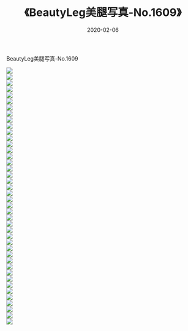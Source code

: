 ﻿---
layout: post
title:  《BeautyLeg美腿写真-No.1609》
date:   2020-02-06
img: http://img.660000.xyz/Sharelink/网络美图/2020/BeautyLeg美腿写真-No.1609/000.jpg
categories: [美女, 清纯, 唯美]
---

BeautyLeg美腿写真-No.1609

  ![](http://img.660000.xyz/Sharelink/网络美图/2020/BeautyLeg美腿写真-No.1609/001.jpg) <br> ![](http://img.660000.xyz/Sharelink/网络美图/2020/BeautyLeg美腿写真-No.1609/002.jpg) <br> ![](http://img.660000.xyz/Sharelink/网络美图/2020/BeautyLeg美腿写真-No.1609/003.jpg) <br> ![](http://img.660000.xyz/Sharelink/网络美图/2020/BeautyLeg美腿写真-No.1609/004.jpg) <br> ![](http://img.660000.xyz/Sharelink/网络美图/2020/BeautyLeg美腿写真-No.1609/005.jpg) <br> ![](http://img.660000.xyz/Sharelink/网络美图/2020/BeautyLeg美腿写真-No.1609/006.jpg) <br> ![](http://img.660000.xyz/Sharelink/网络美图/2020/BeautyLeg美腿写真-No.1609/007.jpg) <br> ![](http://img.660000.xyz/Sharelink/网络美图/2020/BeautyLeg美腿写真-No.1609/008.jpg) <br> ![](http://img.660000.xyz/Sharelink/网络美图/2020/BeautyLeg美腿写真-No.1609/009.jpg) <br> ![](http://img.660000.xyz/Sharelink/网络美图/2020/BeautyLeg美腿写真-No.1609/010.jpg) <br> ![](http://img.660000.xyz/Sharelink/网络美图/2020/BeautyLeg美腿写真-No.1609/011.jpg) <br> ![](http://img.660000.xyz/Sharelink/网络美图/2020/BeautyLeg美腿写真-No.1609/012.jpg) <br> ![](http://img.660000.xyz/Sharelink/网络美图/2020/BeautyLeg美腿写真-No.1609/013.jpg) <br> ![](http://img.660000.xyz/Sharelink/网络美图/2020/BeautyLeg美腿写真-No.1609/014.jpg) <br> ![](http://img.660000.xyz/Sharelink/网络美图/2020/BeautyLeg美腿写真-No.1609/015.jpg) <br> ![](http://img.660000.xyz/Sharelink/网络美图/2020/BeautyLeg美腿写真-No.1609/016.jpg) <br> ![](http://img.660000.xyz/Sharelink/网络美图/2020/BeautyLeg美腿写真-No.1609/017.jpg) <br> ![](http://img.660000.xyz/Sharelink/网络美图/2020/BeautyLeg美腿写真-No.1609/018.jpg) <br> ![](http://img.660000.xyz/Sharelink/网络美图/2020/BeautyLeg美腿写真-No.1609/019.jpg) <br> ![](http://img.660000.xyz/Sharelink/网络美图/2020/BeautyLeg美腿写真-No.1609/020.jpg) <br> ![](http://img.660000.xyz/Sharelink/网络美图/2020/BeautyLeg美腿写真-No.1609/021.jpg) <br> ![](http://img.660000.xyz/Sharelink/网络美图/2020/BeautyLeg美腿写真-No.1609/022.jpg) <br> ![](http://img.660000.xyz/Sharelink/网络美图/2020/BeautyLeg美腿写真-No.1609/023.jpg) <br> ![](http://img.660000.xyz/Sharelink/网络美图/2020/BeautyLeg美腿写真-No.1609/024.jpg) <br> ![](http://img.660000.xyz/Sharelink/网络美图/2020/BeautyLeg美腿写真-No.1609/025.jpg) <br> ![](http://img.660000.xyz/Sharelink/网络美图/2020/BeautyLeg美腿写真-No.1609/026.jpg) <br> ![](http://img.660000.xyz/Sharelink/网络美图/2020/BeautyLeg美腿写真-No.1609/027.jpg) <br> ![](http://img.660000.xyz/Sharelink/网络美图/2020/BeautyLeg美腿写真-No.1609/028.jpg) <br> ![](http://img.660000.xyz/Sharelink/网络美图/2020/BeautyLeg美腿写真-No.1609/029.jpg) <br> ![](http://img.660000.xyz/Sharelink/网络美图/2020/BeautyLeg美腿写真-No.1609/030.jpg) <br> ![](http://img.660000.xyz/Sharelink/网络美图/2020/BeautyLeg美腿写真-No.1609/031.jpg) <br> ![](http://img.660000.xyz/Sharelink/网络美图/2020/BeautyLeg美腿写真-No.1609/032.jpg) <br> ![](http://img.660000.xyz/Sharelink/网络美图/2020/BeautyLeg美腿写真-No.1609/033.jpg) <br> ![](http://img.660000.xyz/Sharelink/网络美图/2020/BeautyLeg美腿写真-No.1609/034.jpg) <br> ![](http://img.660000.xyz/Sharelink/网络美图/2020/BeautyLeg美腿写真-No.1609/035.jpg) <br> ![](http://img.660000.xyz/Sharelink/网络美图/2020/BeautyLeg美腿写真-No.1609/036.jpg) <br> ![](http://img.660000.xyz/Sharelink/网络美图/2020/BeautyLeg美腿写真-No.1609/037.jpg) <br> ![](http://img.660000.xyz/Sharelink/网络美图/2020/BeautyLeg美腿写真-No.1609/038.jpg) <br> ![](http://img.660000.xyz/Sharelink/网络美图/2020/BeautyLeg美腿写真-No.1609/039.jpg) <br> ![](http://img.660000.xyz/Sharelink/网络美图/2020/BeautyLeg美腿写真-No.1609/040.jpg) <br> ![](http://img.660000.xyz/Sharelink/网络美图/2020/BeautyLeg美腿写真-No.1609/041.jpg) <br> ![](http://img.660000.xyz/Sharelink/网络美图/2020/BeautyLeg美腿写真-No.1609/042.jpg) <br>